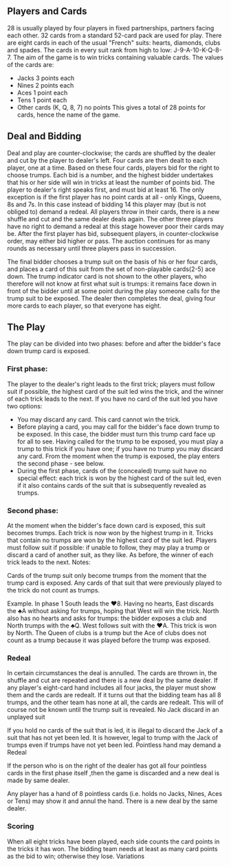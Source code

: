 ## Players and Cards

28 is usually played by four players in fixed partnerships, partners facing each other.
32 cards from a standard 52-card pack are used for play. There are eight cards in each of the
usual "French" suits: hearts, diamonds, clubs and spades. The cards in every suit rank from high
to low: J-9-A-10-K-Q-8-7. The aim of the game is to win tricks containing valuable cards.
The values of the cards are:
* Jacks	3 points each
* Nines	2 points each
* Aces	1 point each
* Tens	1 point each
* Other cards (K, Q, 8, 7) 	no points
This gives a total of 28 points for cards, hence the name of the game.

## Deal and Bidding

Deal and play are counter-clockwise; the cards are shuffled by the dealer and cut by the player to dealer's left. Four cards are then dealt to each player, one at a time.
Based on these four cards, players bid for the right to choose trumps. Each bid is a number, and the highest bidder undertakes that his or her side will win in tricks at least the number of points bid. The player to dealer's right speaks first, and must bid at least 16. The only exception is if the first player has no point cards at all - only Kings, Queens, 8s and 7s. In this case instead of bidding 14 this player may (but is not obliged to) demand a redeal. All players throw in their cards, there is a new shuffle and cut and the same dealer deals again. The other three players have no right to demand a redeal at this stage however poor their cards may be.
After the first player has bid, subsequent players, in counter-clockwise order, may either bid higher or pass. The auction continues for as many rounds as necessary until three players pass in succession.

The final bidder chooses a trump suit on the basis of his or her four cards, and places a card of this suit from the set of non-playable cards(2-5) ace down. The trump indicator card is not shown to the other players, who therefore will not know at first what suit is trumps: it remains face down in front of the bidder until at some point during the play someone calls for the trump suit to be exposed.
The dealer then completes the deal, giving four more cards to each player, so that everyone has eight. 

## The Play

The play can be divided into two phases: before and after the bidder's face down trump card is exposed.

### First phase:

The player to the dealer's right leads to the first trick; players must follow suit if possible, the highest card of the suit led wins the trick, and the winner of each trick leads to the next. If you have no card of the suit led you have two options:
* You may discard any card. This card cannot win the trick.
* Before playing a card, you may call for the bidder's face down trump to be exposed. In this case, the bidder must turn this trump card face up for all to see. Having called for the trump to be exposed, you must play a trump to this trick if you have one; if you have no trump you may discard any card. From the moment when the trump is exposed, the play enters the second phase - see below.
* During the first phase, cards of the (concealed) trump suit have no special effect: each trick is won by the highest card of the suit led, even if it also contains cards of the suit that is subsequently revealed as trumps.

### Second phase:

At the moment when the bidder's face down card is exposed, this suit becomes trumps. Each trick is now won by the highest trump in it. Tricks that contain no trumps are won by the highest card of the suit led. Players must follow suit if possible: if unable to follow, they may play a trump or discard a card of another suit, as they like. As before, the winner of each trick leads to the next. 
Notes:

Cards of the trump suit only become trumps from the moment that the trump card is exposed. Any cards of that suit that were previously played to the trick do not count as trumps.

Example. In phase 1 South leads the ❤️8. Having no hearts, East discards the ♣️A without asking for trumps, hoping that West will win the trick. North also has no hearts and asks for trumps: the bidder exposes a club and North trumps with the ♣️Q. West follows suit with the ❤️A. This trick is won by North. The Queen of clubs is a trump but the Ace of clubs does not count as a trump because it was played before the trump was exposed.


### Redeal

In certain circumstances the deal is annulled. The cards are thrown in, the shuffle and cut are repeated and there is a new deal by the same dealer.
If any player's eight-card hand includes all four jacks, the player must show them and the cards are redealt.
If it turns out that the bidding team has all 8 trumps, and the other team has none at all, the cards are redealt. This will of course not be known until the trump suit is revealed.
No Jack discard in an unplayed suit

If you hold no cards of the suit that is led, it is illegal to discard the Jack of a suit that has not yet been led. It is however, legal to trump with the Jack of trumps even if trumps have not yet been led.
Pointless hand may demand a Redeal

If the person who is on the right of the dealer has got all four pointless cards in the first phase itself ,then the game is discarded and a new deal is made by same dealer.

Any player has a hand of 8 pointless cards (i.e. holds no Jacks, Nines, Aces or Tens) may show it and annul the hand. There is a new deal by the same dealer.


### Scoring

When all eight tricks have been played, each side counts the card points in the tricks it has won. The bidding team needs at least as many card points as the bid to win; otherwise they lose. 
Variations